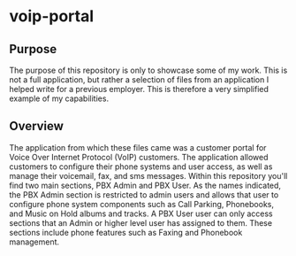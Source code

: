 # voip-portal

## Purpose
The purpose of this repository is only to showcase some of my work. This is not a full application, but rather a selection of files from an application I helped write for a previous employer. This is therefore a very simplified example of my capabilities.

## Overview
The application from which these files came was a customer portal for Voice Over Internet Protocol (VoIP) customers. The application allowed customers to configure their phone systems and user access, as well as manage their voicemail, fax, and sms messages. Within this repository you'll find two main sections, PBX Admin and PBX User. As the names indicated, the PBX Admin section is restricted to admin users and allows that user to configure phone system components such as Call Parking, Phonebooks, and Music on Hold albums and tracks. A PBX User user can only access sections that an Admin or higher level user has assigned to them. These sections include phone features such as Faxing and Phonebook management. 
